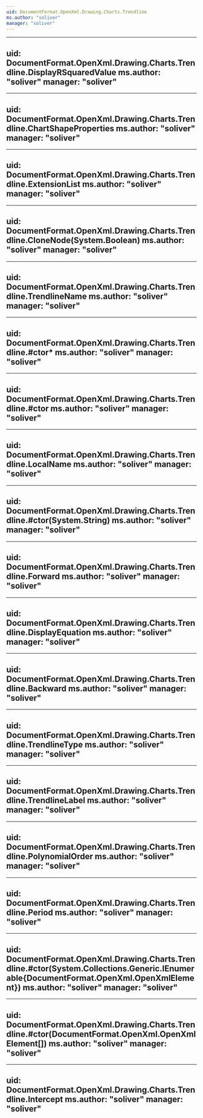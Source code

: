 ```yaml
---
uid: DocumentFormat.OpenXml.Drawing.Charts.Trendline
ms.author: "soliver"
manager: "soliver"
---
```


---
uid: DocumentFormat.OpenXml.Drawing.Charts.Trendline.DisplayRSquaredValue
ms.author: "soliver"
manager: "soliver"
---

---
uid: DocumentFormat.OpenXml.Drawing.Charts.Trendline.ChartShapeProperties
ms.author: "soliver"
manager: "soliver"
---

---
uid: DocumentFormat.OpenXml.Drawing.Charts.Trendline.ExtensionList
ms.author: "soliver"
manager: "soliver"
---

---
uid: DocumentFormat.OpenXml.Drawing.Charts.Trendline.CloneNode(System.Boolean)
ms.author: "soliver"
manager: "soliver"
---

---
uid: DocumentFormat.OpenXml.Drawing.Charts.Trendline.TrendlineName
ms.author: "soliver"
manager: "soliver"
---

---
uid: DocumentFormat.OpenXml.Drawing.Charts.Trendline.#ctor*
ms.author: "soliver"
manager: "soliver"
---

---
uid: DocumentFormat.OpenXml.Drawing.Charts.Trendline.#ctor
ms.author: "soliver"
manager: "soliver"
---

---
uid: DocumentFormat.OpenXml.Drawing.Charts.Trendline.LocalName
ms.author: "soliver"
manager: "soliver"
---

---
uid: DocumentFormat.OpenXml.Drawing.Charts.Trendline.#ctor(System.String)
ms.author: "soliver"
manager: "soliver"
---

---
uid: DocumentFormat.OpenXml.Drawing.Charts.Trendline.Forward
ms.author: "soliver"
manager: "soliver"
---

---
uid: DocumentFormat.OpenXml.Drawing.Charts.Trendline.DisplayEquation
ms.author: "soliver"
manager: "soliver"
---

---
uid: DocumentFormat.OpenXml.Drawing.Charts.Trendline.Backward
ms.author: "soliver"
manager: "soliver"
---

---
uid: DocumentFormat.OpenXml.Drawing.Charts.Trendline.TrendlineType
ms.author: "soliver"
manager: "soliver"
---

---
uid: DocumentFormat.OpenXml.Drawing.Charts.Trendline.TrendlineLabel
ms.author: "soliver"
manager: "soliver"
---

---
uid: DocumentFormat.OpenXml.Drawing.Charts.Trendline.PolynomialOrder
ms.author: "soliver"
manager: "soliver"
---

---
uid: DocumentFormat.OpenXml.Drawing.Charts.Trendline.Period
ms.author: "soliver"
manager: "soliver"
---

---
uid: DocumentFormat.OpenXml.Drawing.Charts.Trendline.#ctor(System.Collections.Generic.IEnumerable{DocumentFormat.OpenXml.OpenXmlElement})
ms.author: "soliver"
manager: "soliver"
---

---
uid: DocumentFormat.OpenXml.Drawing.Charts.Trendline.#ctor(DocumentFormat.OpenXml.OpenXmlElement[])
ms.author: "soliver"
manager: "soliver"
---

---
uid: DocumentFormat.OpenXml.Drawing.Charts.Trendline.Intercept
ms.author: "soliver"
manager: "soliver"
---
